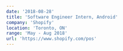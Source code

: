 ```yaml
---
date: '2018-08-28'
title: 'Software Engineer Intern, Android'
company: 'Shopify'
location: 'Toronto, ON'
range: 'May - Aug 2018'
url: 'https://www.shopify.com/pos'
---
```

